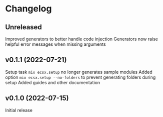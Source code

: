 # Changelog

## Unreleased

Improved generators to better handle code injection
Generators now raise helpful error messages when missing arguments

## v0.1.1 (2022-07-21)

Setup task `mix ecsx.setup` no longer generates sample modules
Added option `mix ecsx.setup --no-folders` to prevent generating folders during setup
Added guides and other documentation

## v0.1.0 (2022-07-15)

Initial release
